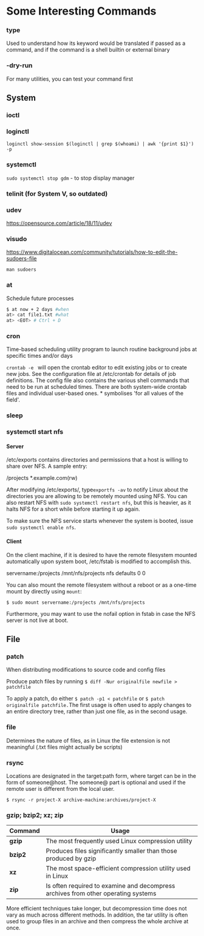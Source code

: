 # Some Interesting Commands

### type
Used to understand how its keyword would be translated if passed as a command, and if the command is a shell builtin or external binary

### -dry-run

For many utilities, you can test your command first

## System

### ioctl

### loginctl

`loginctl show-session $(loginctl | grep $(whoami) | awk '{print $1}') -p`

### systemctl

`sudo systemctl stop gdm` - to stop display manager

### telinit (for System V, so outdated)

### udev

https://opensource.com/article/18/11/udev

### visudo

https://www.digitalocean.com/community/tutorials/how-to-edit-the-sudoers-file

`man sudoers`

### at

Schedule future processes

```bash
$ at now + 2 days #when
at> cat file1.txt #what
at> <EOT> # Ctrl + D
```

### cron

Time-based scheduling utility program to launch routine background jobs at specific times and/or days

`crontab -e ` will open the crontab editor to edit existing jobs or to create new jobs. See the configuration file at /etc/crontab for details of job definitions. The config file also contains the various shell commands that need to be run at scheduled times. There are both system-wide crontab files and individual user-based ones. * symbolises 'for all values of the field'.

### sleep

### systemctl start nfs

#### Server

/etc/exports contains directories and permissions that a host is willing to share over NFS. A sample entry:

/projects *.example.com(rw)

After modifying /etc/exports/, type`exportfs -av` to notify Linux about the directories you are allowing to be remotely mounted using NFS. You can also restart NFS with `sudo systemctl restart nfs`, but this is heavier, as it halts NFS for a short while before starting it up again. 

To make sure the NFS service starts whenever the system is booted, issue `sudo systemctl enable nfs`.

#### Client

On the client machine, if it is desired to have the remote filesystem mounted automatically upon system boot, /etc/fstab is modified to accomplish this.

servername:/projects /mnt/nfs/projects nfs defaults 0 0

You can also mount the remote filesystem without a reboot or as a one-time mount by directly using `mount`:

`$ sudo mount servername:/projects /mnt/nfs/projects`

Furthermore, you may want to use the nofail option in fstab in case the NFS server is not live at boot.

## File

### patch

When distributing modifications to source code and config files

Produce patch files by running `$ diff -Nur originalfile newfile > patchfile`

To apply a patch, do either `$ patch -p1 < patchfile` or  `$ patch originalfile patchfile.`The first usage is often used to apply changes to an entire directory tree, rather than just one file, as in the second usage.

### file

Determines the nature of files, as in Linux the file extension is not meaningful (.txt files might actually be scripts)

### rsync

Locations are designated in the target:path form, where target can be in the form of someone@host. The someone@ part is optional and used if the remote user is different from the local user.

`$ rsync -r project-X archive-machine:archives/project-X`

### gzip; bzip2; xz; zip

| **Command** | **Usage**                                                    |
| ----------- | ------------------------------------------------------------ |
| **gzip**    | The most frequently used Linux compression utility           |
| **bzip2**   | Produces files significantly smaller than those produced by gzip |
| **xz**      | The most space-efficient compression utility used in Linux   |
| **zip**     | Is often required to examine and decompress archives from other operating systems |

More efficient techniques take longer, but decompression time does not vary as much across different methods. In addition, the tar utility is often used to group files in an archive and then compress the whole archive at once.